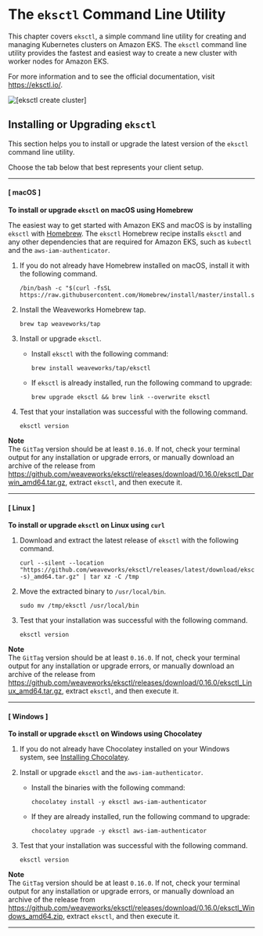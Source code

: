 # The `eksctl` Command Line Utility<a name="eksctl"></a>

This chapter covers `eksctl`, a simple command line utility for creating and managing Kubernetes clusters on Amazon EKS\. The `eksctl` command line utility provides the fastest and easiest way to create a new cluster with worker nodes for Amazon EKS\.

For more information and to see the official documentation, visit [https://eksctl\.io/](https://github.com/weaveworks/eksctl)\.

![\[eksctl create cluster\]](http://docs.aws.amazon.com/eks/latest/userguide/images/eksctl-create-cluster.gif)

## Installing or Upgrading `eksctl`<a name="installing-eksctl"></a>

This section helps you to install or upgrade the latest version of the `eksctl` command line utility\.

Choose the tab below that best represents your client setup\.

------
#### [ macOS ]

**To install or upgrade `eksctl` on macOS using Homebrew**

The easiest way to get started with Amazon EKS and macOS is by installing `eksctl` with [Homebrew](https://brew.sh/)\. The `eksctl` Homebrew recipe installs `eksctl` and any other dependencies that are required for Amazon EKS, such as `kubectl` and the `aws-iam-authenticator`\. 

1. If you do not already have Homebrew installed on macOS, install it with the following command\.

   ```
   /bin/bash -c "$(curl -fsSL https://raw.githubusercontent.com/Homebrew/install/master/install.sh)"
   ```

1. Install the Weaveworks Homebrew tap\.

   ```
   brew tap weaveworks/tap
   ```

1. Install or upgrade `eksctl`\.
   + Install `eksctl` with the following command:

     ```
     brew install weaveworks/tap/eksctl
     ```
   + If `eksctl` is already installed, run the following command to upgrade:

     ```
     brew upgrade eksctl && brew link --overwrite eksctl
     ```

1. Test that your installation was successful with the following command\.

   ```
   eksctl version
   ```
**Note**  
 The `GitTag` version should be at least `0.16.0`\. If not, check your terminal output for any installation or upgrade errors, or manually download an archive of the release from [https://github\.com/weaveworks/eksctl/releases/download/0\.16\.0/eksctl\_Darwin\_amd64\.tar\.gz](https://github.com/weaveworks/eksctl/releases/download/0.16.0/eksctl_Darwin_amd64.tar.gz), extract `eksctl`, and then execute it\.

------
#### [ Linux ]

**To install or upgrade `eksctl` on Linux using `curl`**

1. Download and extract the latest release of `eksctl` with the following command\.

   ```
   curl --silent --location "https://github.com/weaveworks/eksctl/releases/latest/download/eksctl_$(uname -s)_amd64.tar.gz" | tar xz -C /tmp
   ```

1. Move the extracted binary to `/usr/local/bin`\.

   ```
   sudo mv /tmp/eksctl /usr/local/bin
   ```

1. Test that your installation was successful with the following command\.

   ```
   eksctl version
   ```
**Note**  
 The `GitTag` version should be at least `0.16.0`\. If not, check your terminal output for any installation or upgrade errors, or manually download an archive of the release from [https://github\.com/weaveworks/eksctl/releases/download/0\.16\.0/eksctl\_Linux\_amd64\.tar\.gz](https://github.com/weaveworks/eksctl/releases/download/0.16.0/eksctl_Linux_amd64.tar.gz), extract `eksctl`, and then execute it\.

------
#### [ Windows ]

**To install or upgrade `eksctl` on Windows using Chocolatey**

1. If you do not already have Chocolatey installed on your Windows system, see [Installing Chocolatey](https://chocolatey.org/install)\.

1. Install or upgrade `eksctl` and the `aws-iam-authenticator`\.
   + Install the binaries with the following command:

     ```
     chocolatey install -y eksctl aws-iam-authenticator
     ```
   + If they are already installed, run the following command to upgrade:

     ```
     chocolatey upgrade -y eksctl aws-iam-authenticator
     ```

1. Test that your installation was successful with the following command\.

   ```
   eksctl version
   ```
**Note**  
 The `GitTag` version should be at least `0.16.0`\. If not, check your terminal output for any installation or upgrade errors, or manually download an archive of the release from [https://github\.com/weaveworks/eksctl/releases/download/0\.16\.0/eksctl\_Windows\_amd64\.zip](https://github.com/weaveworks/eksctl/releases/download/0.16.0/eksctl_Windows_amd64.zip), extract `eksctl`, and then execute it\.

------